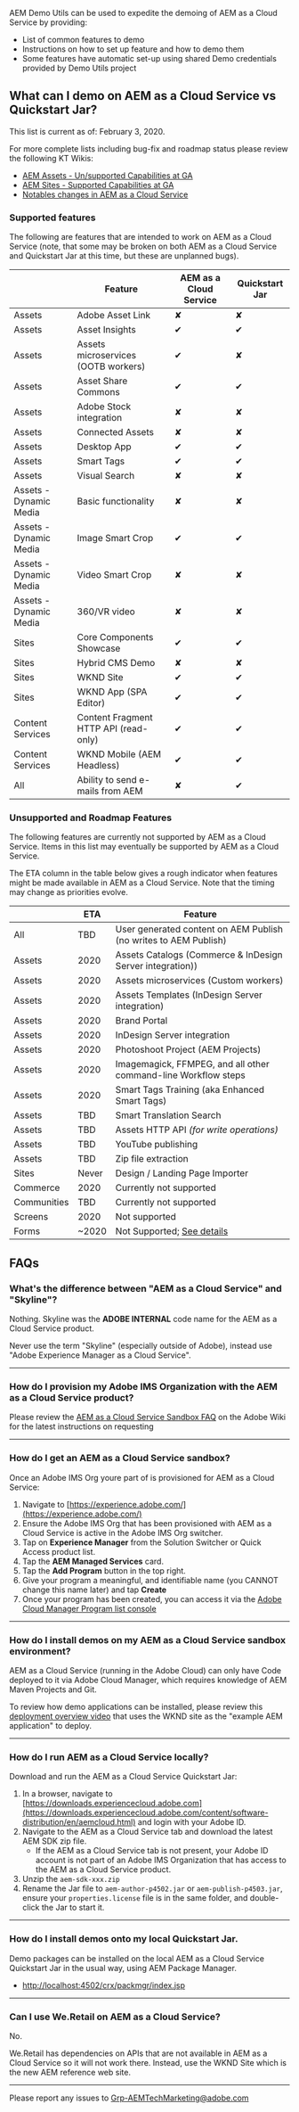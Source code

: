 AEM Demo Utils can be used to expedite the demoing of AEM as a Cloud Service by providing:

+ List of common features to demo
+ Instructions on how to set up feature and how to demo them
+ Some features have automatic set-up using shared Demo credentials provided by Demo Utils project

## What can I demo on AEM as a Cloud Service vs Quickstart Jar?

This list is current as of: February 3, 2020.

For more complete lists including bug-fix and roadmap status please review the following KT Wikis:

+ [AEM Assets - Un/supported Capabilities at GA](https://wiki.corp.adobe.com/display/DMSArchitecture/KT+-+AEM+Assets+Cloud+Service+-+Supported+capabilities+by+GA#KT-AEMAssetsCloudService-SupportedcapabilitiesbyGA-Deprecated/UnsupportedCapabilities(atGA))
+ [AEM Sites - Supported Capabilities at GA](https://wiki.corp.adobe.com/display/~msiegel/Adobe+Experience+Manager+as+a+Cloud+Service+-++Sites+Features)
+ [Notables changes in AEM as a Cloud Service](https://wiki.corp.adobe.com/display/DMSArchitecture/KT+-+AEM+Sites+Cloud+Service+-+Notable+changes)

### Supported features

The following are features that are intended to work on AEM as a Cloud Service (note, that some may be broken on both AEM as a Cloud Service and Quickstart Jar at this time, but these are unplanned bugs).

|      | Feature | AEM as a Cloud Service | Quickstart Jar |
|------|---------|------------------------|----------------|
| Assets | Adobe Asset Link | ✘ | ✘ |
| Assets | Asset Insights | ✔ | ✔ |
| Assets | Assets microservices (OOTB workers) | ✔ | ✘ |
| Assets | Asset Share Commons | ✔ | ✔ |
| Assets | Adobe Stock integration | ✘ | ✘ |
| Assets | Connected Assets | ✘ | ✘ |
| Assets | Desktop App | ✔ | ✔ |
| Assets | Smart Tags | ✔ | ✔ |
| Assets | Visual Search | ✘ | ✘ |
| Assets - Dynamic Media | Basic functionality | ✘ | ✘ |
| Assets - Dynamic Media | Image Smart Crop | ✔ | ✔ |
| Assets - Dynamic Media | Video Smart Crop | ✘ | ✘ |
| Assets - Dynamic Media | 360/VR video | ✘ | ✘ |
| Sites | Core Components Showcase | ✔ | ✔ |
| Sites | Hybrid CMS Demo | ✘ | ✘ |
| Sites | WKND Site | ✔ | ✔ |
| Sites | WKND App (SPA Editor) | ✔ | ✔ |
| Content Services | Content Fragment HTTP API (read-only) | ✔ | ✔ |
| Content Services | WKND Mobile (AEM Headless) | ✔ | ✔ |
| All  | Ability to send e-mails from AEM | ✘ | ✔ |

### Unsupported and Roadmap Features

The following features are currently not supported by AEM as a Cloud Service. Items in this list may eventually be supported by AEM as a Cloud Service.

The ETA column in the table below gives a rough indicator when features might be made available in AEM as a Cloud Service. Note that the timing may change as priorities evolve.


|        | ETA  | Feature |
|--------|------|---------|
| All    | TBD    | User generated content on AEM Publish (no writes to AEM Publish) |
| Assets | 2020 | Assets Catalogs (Commerce & InDesign Server integration)) |
| Assets | 2020 | Assets microservices (Custom workers) |
| Assets | 2020 | Assets Templates (InDesign Server integration) |
| Assets | 2020 | Brand Portal |
| Assets | 2020 | InDesign Server integration |
| Assets | 2020 | Photoshoot Project (AEM Projects) |
| Assets | 2020 | Imagemagick, FFMPEG, and all other command-line Workflow steps |
| Assets | 2020 | Smart Tags Training (aka Enhanced Smart Tags) |
| Assets | TBD  | Smart Translation Search |
| Assets | TBD  | Assets HTTP API *(for write operations)* |
| Assets | TBD  | YouTube publishing |
| Assets | TBD  | Zip file extraction |
| Sites | Never | Design / Landing Page Importer |
| Commerce | 2020 | Currently not supported |
| Communities | TBD | Currently not supported |
| Screens | 2020 | Not supported |
| Forms | ~2020 | Not Supported; [See details](https://wiki.corp.adobe.com/display/WEM/AEM+Forms+Services+and+Skyline) |

## FAQs

### What's the difference between "AEM as a Cloud Service" and "Skyline"?

Nothing. Skyline was the **ADOBE INTERNAL** code name for the AEM as a Cloud Service product.

Never use the term "Skyline" (especially outside of Adobe), instead use "Adobe Experience Manager as a Cloud Service".

---

### How do I provision my Adobe IMS Organization with the AEM as a Cloud Service product?

Please review the [AEM as a Cloud Service Sandbox FAQ](https://wiki.corp.adobe.com/display/WEM/Skyline+Sandbox+FAQ) on the Adobe Wiki for the latest instructions on requesting

---

### How do I get an AEM as a Cloud Service sandbox?

Once an Adobe IMS Org youre part of is provisioned for AEM as a Cloud Service:

1. Navigate to [https://experience.adobe.com/](https://experience.adobe.com/)
2. Ensure the Adobe IMS Org that has been provisioned with AEM as a Cloud Service is active in the Adobe IMS Org switcher.
3. Tap on **Experience Manager** from the Solution Switcher or Quick Access product list.
4. Tap the **AEM Managed Services** card.
5. Tap the **Add Program** button in the top right.
6. Give your program a meaningful, and identifiable name (you CANNOT change this name later) and tap **Create**
7. Once your program has been created, you can access it via the [Adobe Cloud Manager Program list console](https://my.cloudmanager.adobe.com/)

---

### How do I install demos on my AEM as a Cloud Service sandbox environment?

AEM as a Cloud Service (running in the Adobe Cloud) can only have Code deployed to it via Adobe Cloud Manager, which requires knowledge of AEM Maven Projects and Git.

To review how demo applications can be installed, please review this [deployment overview video](https://docs.adobe.com/content/help/en/experience-manager-cloud-service/implementing/deploying/overview.html#Introduction) that uses the WKND site as the "example AEM application" to deploy.

---

### How do I run AEM as a Cloud Service locally?

Download and run the AEM as a Cloud Service Quickstart Jar:

1. In a browser, navigate to [https://downloads.experiencecloud.adobe.com](https://downloads.experiencecloud.adobe.com/content/software-distribution/en/aemcloud.html) and login with your Adobe ID.
2. Navigate to the AEM as a Cloud Service tab and download the latest AEM SDK zip file.
    + If the AEM as a Cloud Service tab is not present, your Adobe ID account is  not part of an Adobe IMS Organization that has access to the AEM as a Cloud Service product.
3. Unzip the `aem-sdk-xxx.zip`
4. Rename the Jar file to `aem-author-p4502.jar` or `aem-publish-p4503.jar`, ensure your `properties.license` file is in the same folder, and double-click the Jar to start it.

---

### How do I install demos onto my local Quickstart Jar.

Demo packages can be installed on the local AEM as a Cloud Service Quickstart Jar in the usual way, using AEM Package Manager.

+ [http://localhost:4502/crx/packmgr/index.jsp](http://localhost:4502/crx/packmgr/index.jsp)

---

### Can I use We.Retail on AEM as a Cloud Service?

No.

We.Retail has dependencies on APIs that are not available in AEM as a Cloud Service so it will not work there. Instead, use the WKND Site which is the new AEM reference web site.

----


Please report any issues to <a href="mailto:Grp-AEMTechMarketing@adobe.com">Grp-AEMTechMarketing@adobe.com</a>



